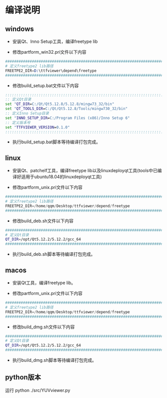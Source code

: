 
# 编译说明

## windows

- 安装Qt、Inno Setup工具，编译freetype lib

- 修改partform_win32.pri文件以下内容

```s
###############################################################################
# 定义freetype2 lib路径
FREETPE2_DIR=D:\ttfviewer\depend\freetype
###############################################################################
```

- 修改build_setup.bat文件以下内容

```bat
:::::::::::::::::::::::::::::::::::::::::::::::::::::::::::::::::::::::::::::::
:: 定义Qt目录
set "QT_DIR=C:/Qt/Qt5.12.8/5.12.8/mingw73_32/bin"
set "QT_TOOLS_DIR=C:/Qt/Qt5.12.8/Tools/mingw730_32/bin"
:: 定义Inno Setup目录
set "INNO_SETUP_DIR=C:/Program Files (x86)/Inno Setup 6"
:: 定义版本号
set "TTFVIEWER_VERSION=0.1.0"
:::::::::::::::::::::::::::::::::::::::::::::::::::::::::::::::::::::::::::::::
```

- 执行build_setup.bat脚本等待编译打包完成。

## linux

- 安装Qt、patchelf工具，编译freetype lib以及linuxdeployqt工具(tools中已编译好适用于ubuntu18.04的linuxdeployqt工具)

- 修改partform_unix.pri文件以下内容

```s
###############################################################################
# 定义freetype2 lib路径
FREETPE2_DIR=/home/qqm/Desktop/ttfviewer/depend/freetype
###############################################################################
```

- 修改build_deb.sh文件以下内容

```sh
###############################################################################
# 定义Qt目录
QT_DIR=/opt/Qt5.12.2/5.12.2/gcc_64
###############################################################################
```

- 执行build_deb.sh脚本等待编译打包完成。

## macos

- 安装Qt工具，编译freetype lib。

- 修改partform_unix.pri文件以下内容

```s
###############################################################################
# 定义freetype2 lib路径
FREETPE2_DIR=/home/qqm/Desktop/ttfviewer/depend/freetype
###############################################################################
```

- 修改build_dmg.sh文件以下内容

```sh
###############################################################################
# 定义Qt目录
QT_DIR=/opt/Qt5.12.2/5.12.2/gcc_64
###############################################################################
```

- 执行build_dmg.sh脚本等待编译打包完成。

## python版本

运行 python ./src/YUVviewer.py
